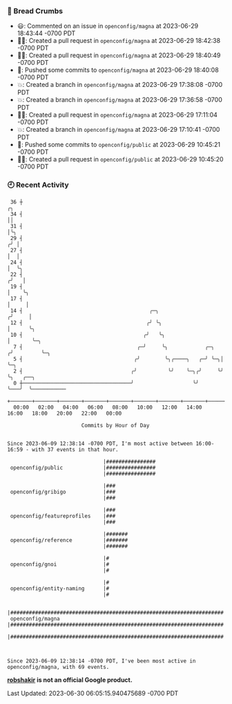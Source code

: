 ### 🍞 Bread Crumbs

 * 😃: Commented on an issue in `openconfig/magna` at 2023-06-29 18:43:44 -0700 PDT
 * ✍🏼: Created a pull request in `openconfig/magna` at 2023-06-29 18:42:38 -0700 PDT
 * ✍🏼: Created a pull request in `openconfig/magna` at 2023-06-29 18:40:49 -0700 PDT
 * 🚢: Pushed some commits to `openconfig/magna` at 2023-06-29 18:40:08 -0700 PDT
 * 💥: Created a branch in `openconfig/magna` at 2023-06-29 17:38:08 -0700 PDT
 * 💥: Created a branch in `openconfig/magna` at 2023-06-29 17:36:58 -0700 PDT
 * ✍🏼: Created a pull request in `openconfig/magna` at 2023-06-29 17:11:04 -0700 PDT
 * 💥: Created a branch in `openconfig/magna` at 2023-06-29 17:10:41 -0700 PDT
 * 🚢: Pushed some commits to `openconfig/public` at 2023-06-29 10:45:21 -0700 PDT
 * ✍🏼: Created a pull request in `openconfig/public` at 2023-06-29 10:45:20 -0700 PDT

### 🕘 Recent Activity
```
 36 ┼                                                                    ╭╮
 34 ┤                                                                    ││
 31 ┤                                                                    │╰╮
 29 ┤                                                                   ╭╯ │
 27 ┤                                                                   │  │
 24 ┤                                                                   │  ╰╮
 22 ┤                                                                  ╭╯   │
 19 ┤                                                                  │    ╰╮
 17 ┤                                                                  │     │
 14 ┤                                         ╭─╮                     ╭╯     │
 12 ┤                                        ╭╯ ╰╮                    │      ╰╮
 10 ┤                                       ╭╯   ╰╮                   │       ╰─╮
  7 ┤                                     ╭─╯     ╰╮            ╭─╮  ╭╯         ╰─╮
  5 ┤                                    ╭╯        ╰╮╭────╮   ╭─╯ ╰─╮│            ╰─╮
  2 ┤                                   ╭╯          ╰╯    ╰─╮╭╯     ╰╯              ╰╮   ╭──╮
  0 ┼───────────────────────────────────╯                   ╰╯                       ╰───╯  ╰───────────
    +───────+───────+───────+───────+───────+───────+───────+───────+───────+───────+───────+───────+────
  00:00   02:00   04:00   06:00   08:00   10:00   12:00   14:00   16:00   18:00   20:00   22:00   00:00   

						Commits by Hour of Day


Since 2023-06-09 12:38:14 -0700 PDT, I'm most active between 16:00-16:59 - with 37 events in that hour.

```



```
                               |################
 openconfig/public             |################
                               |################

                               |###
 openconfig/gribigo            |###
                               |###

                               |###
 openconfig/featureprofiles    |###
                               |###

                               |#######
 openconfig/reference          |#######
                               |#######

                               |#
 openconfig/gnoi               |#
                               |#

                               |#
 openconfig/entity-naming      |#
                               |#

                               |#####################################################################
 openconfig/magna              |#####################################################################
                               |#####################################################################



Since 2023-06-09 12:38:14 -0700 PDT, I've been most active in openconfig/magna, with 69 events.

```
**[robshakir](mailto:robjs@google.com) is not an official Google product.**  


Last Updated: 2023-06-30 06:05:15.940475689 -0700 PDT

